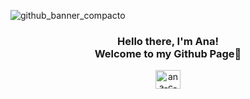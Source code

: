 ![github_banner_compacto](https://user-images.githubusercontent.com/118120112/202036161-e263a225-9024-4f13-9a58-5ac2faf8715c.png)

<h3 align="center"> Hello there, I'm Ana! <br> Welcome to my Github Page👋 </h3>

<p align="center">
<a href="https://linkedin.com/in/ana-c-albergaria" target="blank"><img align="center" src="https://raw.githubusercontent.com/rahuldkjain/github-profile-readme-generator/master/src/images/icons/Social/linked-in-alt.svg" alt="ana-c-albergaria" height="30" width="40" /></a>
</p>

